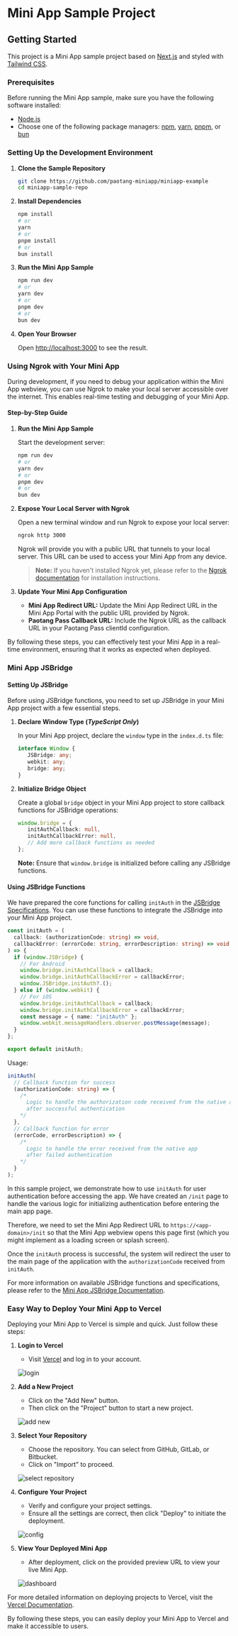 # Mini App Sample Project

## Getting Started

This project is a Mini App sample project based on [Next.js](https://nextjs.org/) and styled with [Tailwind CSS](https://tailwindcss.com/).

### Prerequisites

Before running the Mini App sample, make sure you have the following software installed:

- [Node.js](https://nodejs.org/)
- Choose one of the following package managers: [npm](https://www.npmjs.com/), [yarn](https://yarnpkg.com/), [pnpm](https://pnpm.io/), or [bun](https://bun.sh/)

### Setting Up the Development Environment

1. **Clone the Sample Repository**

   ```bash
   git clone https://github.com/paotang-miniapp/miniapp-example
   cd miniapp-sample-repo
   ```

2. **Install Dependencies**

   ```bash
   npm install
   # or
   yarn
   # or
   pnpm install
   # or
   bun install
   ```

3. **Run the Mini App Sample**

   ```bash
   npm run dev
   # or
   yarn dev
   # or
   pnpm dev
   # or
   bun dev
   ```

4. **Open Your Browser**

   Open [http://localhost:3000](http://localhost:3000) to see the result.

### Using Ngrok with Your Mini App

During development, if you need to debug your application within the Mini App webview, you can use Ngrok to make your local server accessible over the internet. This enables real-time testing and debugging of your Mini App.

#### Step-by-Step Guide

1. **Run the Mini App Sample**

   Start the development server:

   ```bash
   npm run dev
   # or
   yarn dev
   # or
   pnpm dev
   # or
   bun dev
   ```

2. **Expose Your Local Server with Ngrok**

   Open a new terminal window and run Ngrok to expose your local server:

   ```bash
   ngrok http 3000
   ```

   Ngrok will provide you with a public URL that tunnels to your local server. This URL can be used to access your Mini App from any device.

   > **Note:** If you haven't installed Ngrok yet, please refer to the [Ngrok documentation](https://ngrok.com/docs) for installation instructions.

3. **Update Your Mini App Configuration**

   - **Mini App Redirect URL:** Update the Mini App Redirect URL in the Mini App Portal with the public URL provided by Ngrok.
   - **Paotang Pass Callback URL:** Include the Ngrok URL as the callback URL in your Paotang Pass clientId configuration.

By following these steps, you can effectively test your Mini App in a real-time environment, ensuring that it works as expected when deployed.

### Mini App JSBridge

#### Setting Up JSBridge

Before using JSBridge functions, you need to set up JSBridge in your Mini App project with a few essential steps.

1. **Declare Window Type (***TypeScript Only***)**

   In your Mini App project, declare the `window` type in the `index.d.ts` file:

   ```typescript
   interface Window {
      JSBridge: any;
      webkit: any;
      bridge: any;
   }
   ```

2. **Initialize Bridge Object**

   Create a global `bridge` object in your Mini App project to store callback functions for JSBridge operations:

   ```typescript
   window.bridge = {
      initAuthCallback: null,
      initAuthCallbackError: null,
      // Add more callback functions as needed
   };
   ```

   **Note:** Ensure that `window.bridge` is initialized before calling any JSBridge functions.

#### Using JSBridge Functions

We have prepared the core functions for calling `initAuth` in the [JSBridge Specifications](https://ktbinnovation.atlassian.net/wiki/spaces/MA/pages/3498704972/JSBridge+Specifications#initAuth). You can use these functions to integrate the JSBridge into your Mini App project.

```typescript
const initAuth = (
  callback: (authorizationCode: string) => void,
  callbackError: (errorCode: string, errorDescription: string) => void
) => {
  if (window.JSBridge) {
    // For Android
    window.bridge.initAuthCallback = callback;
    window.bridge.initAuthCallbackError = callbackError;
    window.JSBridge.initAuth?.();
  } else if (window.webkit) {
    // For iOS
    window.bridge.initAuthCallback = callback;
    window.bridge.initAuthCallbackError = callbackError;
    const message = { name: "initAuth" };
    window.webkit.messageHandlers.observer.postMessage(message);
  }
};

export default initAuth;
```

Usage:

```typescript
initAuth(
  // Callback function for success
  (authorizationCode: string) => {
    /*
      Logic to handle the authorization code received from the native app
      after successful authentication
    */
  },
  // Callback function for error
  (errorCode, errorDescription) => {
    /*
      Logic to handle the error received from the native app 
      after failed authentication
    */
  }
);
```

In this sample project, we demonstrate how to use `initAuth` for user authentication before accessing the app. We have created an `/init` page to handle the various logic for initializing authentication before entering the main app page.

Therefore, we need to set the Mini App Redirect URL to `https://<app-domain>/init` so that the Mini App webview opens this page first (which you might implement as a loading screen or splash screen).

Once the `initAuth` process is successful, the system will redirect the user to the main page of the application with the `authorizationCode` received from `initAuth`.

For more information on available JSBridge functions and specifications, please refer to the [Mini App JSBridge Documentation](https://ktbinnovation.atlassian.net/wiki/spaces/MA/pages/3498704972/JSBridge+Specifications).

### Easy Way to Deploy Your Mini App to Vercel

Deploying your Mini App to Vercel is simple and quick. Just follow these steps:

1. **Login to Vercel**
   - Visit [Vercel](https://vercel.com/) and log in to your account.

   ![login](./public/instruction/1.png)

2. **Add a New Project**
   - Click on the "Add New" button.
   - Then click on the "Project" button to start a new project.

   ![add new](./public/instruction/2.png)

3. **Select Your Repository**
   - Choose the repository. You can select from GitHub, GitLab, or Bitbucket.
   - Click on "Import" to proceed.

   ![select repository](./public/instruction/3.png)

4. **Configure Your Project**
   - Verify and configure your project settings.
   - Ensure all the settings are correct, then click "Deploy" to initiate the deployment.

   ![config](./public/instruction/4.png)

5. **View Your Deployed Mini App**
   - After deployment, click on the provided preview URL to view your live Mini App.

   ![dashboard](./public/instruction/5.png)

For more detailed information on deploying projects to Vercel, visit the [Vercel Documentation](https://vercel.com/docs).

By following these steps, you can easily deploy your Mini App to Vercel and make it accessible to users.
